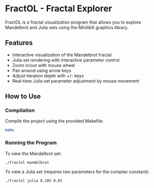# FractOL - Fractal Explorer

FractOL is a fractal visualization program that allows you to explore Mandelbrot and Julia sets using the MinilibX graphics library.

## Features

- Interactive visualization of the Mandelbrot fractal
- Julia set rendering with interactive parameter control
- Zoom in/out with mouse wheel
- Pan around using arrow keys
- Adjust iteration depth with +/- keys
- Real-time Julia set parameter adjustment by mouse movement

## How to Use

### Compilation

Compile the project using the provided Makefile:

```sh
make
```

### Running the Program

To view the Mandelbrot set:

```sh
./fractol mandelbrot
```

To view a Julia set (requires two parameters for the complex constant):

```sh
./fractol julia 0.285 0.01
```

###

